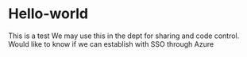 # Hello-world
This is a test
We may use this in the dept for sharing and code control.
Would like to know if we can establish with SSO through Azure
